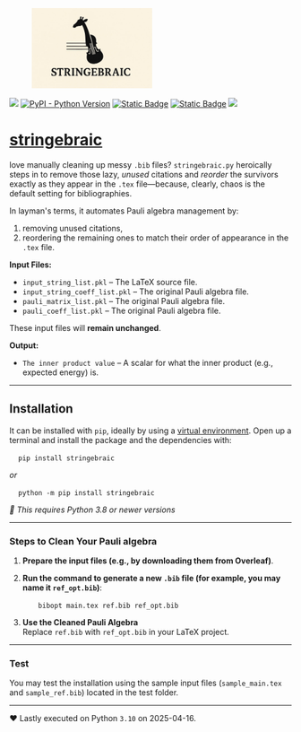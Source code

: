   <figure>
    <img src="https://github.com/kwyip/stringebraic/blob/main/logo.png?raw=True" alt="logo" height="143" />
    <!-- <figcaption>An elephant at sunset</figcaption> -->
  </figure>

[![](https://img.shields.io/badge/License-MIT-blue.svg)](https://github.com/kwyip/stringebraic/blob/main/LICENSE)
[![PyPI - Python Version](https://img.shields.io/pypi/pyversions/stringebraic)](https://pypi.org/project/stringebraic/)
[![Static Badge](https://img.shields.io/badge/CalVer-2025.0416-ff5733)](https://pypi.org/project/stringebraic)
[![Static Badge](https://img.shields.io/badge/PyPI-wheels-d8d805)](https://pypi.org/project/stringebraic/#files)
[![](https://pepy.tech/badge/stringebraic/month)](https://pepy.tech/project/stringebraic)

[stringebraic](https://stringebraic.github.io/)
===============================================

love manually cleaning up messy `.bib` files? `stringebraic.py` heroically steps in to remove those lazy, _unused_ citations and _reorder_ the survivors exactly as they appear in the `.tex` file—because, clearly, chaos is the default setting for bibliographies.

In layman's terms, it automates Pauli algebra management by:

1.  removing unused citations,
2.  reordering the remaining ones to match their order of appearance in the `.tex` file.

**Input Files:**

*   `input_string_list.pkl` – The LaTeX source file.
*   `input_string_coeff_list.pkl` – The original Pauli algebra file.
*   `pauli_matrix_list.pkl` – The original Pauli algebra file.
*   `pauli_coeff_list.pkl` – The original Pauli algebra file.

These input files will **remain unchanged**.

**Output:**

*   `The inner product value` – A scalar for what the inner product (e.g., expected energy) is.

* * *

Installation
------------

It can be installed with `pip`, ideally by using a [virtual environment](https://realpython.com/what-is-pip/#using-pip-in-a-python-virtual-environment). Open up a terminal and install the package and the dependencies with:  
  

    `pip install stringebraic`

_or_

    `python -m pip install stringebraic`

  
_🐍 This requires Python 3.8 or newer versions_

* * *

### Steps to Clean Your Pauli algebra

1.  **Prepare the input files (e.g., by downloading them from Overleaf)**.
2.  **Run the command to generate a new `.bib` file (for example, you may name it `ref_opt.bib`)**:  
      
    
           `bibopt main.tex ref.bib ref_opt.bib`
    
      
    
3.  **Use the Cleaned Pauli Algebra**  
    Replace `ref.bib` with `ref_opt.bib` in your LaTeX project.

* * *

### Test

You may test the installation using the sample input files (`sample_main.tex` and `sample_ref.bib`) located in the test folder.

---

♥ Lastly executed on Python `3.10` on 2025-04-16.